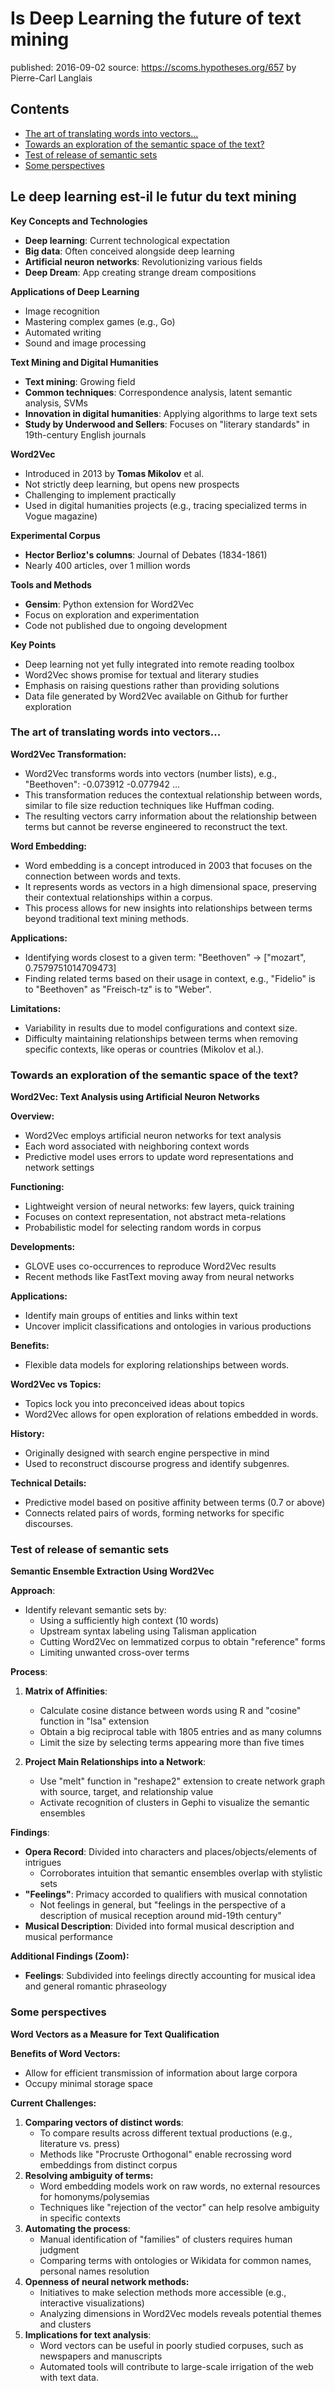 # Is Deep Learning the future of text mining

published: 2016-09-02
source: https://scoms.hypotheses.org/657
by Pierre-Carl Langlais

## Contents
- [The art of translating words into vectors...](#the-art-of-translating-words-into-vectors)
- [Towards an exploration of the semantic space of the text?](#towards-an-exploration-of-the-semantic-space-of-the-text)
- [Test of release of semantic sets](#test-of-release-of-semantic-sets)
- [Some perspectives](#some-perspectives)

## Le deep learning est-il le futur du text mining

**Key Concepts and Technologies**
- **Deep learning**: Current technological expectation
- **Big data**: Often conceived alongside deep learning
- **Artificial neuron networks**: Revolutionizing various fields
- **Deep Dream**: App creating strange dream compositions

**Applications of Deep Learning**
- Image recognition
- Mastering complex games (e.g., Go)
- Automated writing
- Sound and image processing

**Text Mining and Digital Humanities**
- **Text mining**: Growing field
- **Common techniques**: Correspondence analysis, latent semantic analysis, SVMs
- **Innovation in digital humanities**: Applying algorithms to large text sets
- **Study by Underwood and Sellers**: Focuses on "literary standards" in 19th-century English journals

**Word2Vec**
- Introduced in 2013 by **Tomas Mikolov** et al.
- Not strictly deep learning, but opens new prospects
- Challenging to implement practically
- Used in digital humanities projects (e.g., tracing specialized terms in Vogue magazine)

**Experimental Corpus**
- **Hector Berlioz's columns**: Journal of Debates (1834-1861)
- Nearly 400 articles, over 1 million words

**Tools and Methods**
- **Gensim**: Python extension for Word2Vec
- Focus on exploration and experimentation
- Code not published due to ongoing development

**Key Points**
- Deep learning not yet fully integrated into remote reading toolbox
- Word2Vec shows promise for textual and literary studies
- Emphasis on raising questions rather than providing solutions
- Data file generated by Word2Vec available on Github for further exploration
### The art of translating words into vectors...

**Word2Vec Transformation:**
- Word2Vec transforms words into vectors (number lists), e.g., "Beethoven": -0.073912 -0.077942 ...
- This transformation reduces the contextual relationship between words, similar to file size reduction techniques like Huffman coding.
- The resulting vectors carry information about the relationship between terms but cannot be reverse engineered to reconstruct the text.

**Word Embedding:**
- Word embedding is a concept introduced in 2003 that focuses on the connection between words and texts.
- It represents words as vectors in a high dimensional space, preserving their contextual relationships within a corpus.
- This process allows for new insights into relationships between terms beyond traditional text mining methods.

**Applications:**
- Identifying words closest to a given term: "Beethoven" -> ["mozart", 0.7579751014709473]
- Finding related terms based on their usage in context, e.g., "Fidelio" is to "Beethoven" as "Freisch-tz" is to "Weber".

**Limitations:**
- Variability in results due to model configurations and context size.
- Difficulty maintaining relationships between terms when removing specific contexts, like operas or countries (Mikolov et al.).

### Towards an exploration of the semantic space of the text?

**Word2Vec: Text Analysis using Artificial Neuron Networks**

**Overview:**
- Word2Vec employs artificial neuron networks for text analysis
- Each word associated with neighboring context words
- Predictive model uses errors to update word representations and network settings

**Functioning:**
- Lightweight version of neural networks: few layers, quick training
- Focuses on context representation, not abstract meta-relations
- Probabilistic model for selecting random words in corpus

**Developments:**
- GLOVE uses co-occurrences to reproduce Word2Vec results
- Recent methods like FastText moving away from neural networks

**Applications:**
- Identify main groups of entities and links within text
- Uncover implicit classifications and ontologies in various productions

**Benefits:**
- Flexible data models for exploring relationships between words.

**Word2Vec vs Topics:**
- Topics lock you into preconceived ideas about topics
- Word2Vec allows for open exploration of relations embedded in words.

**History:**
- Originally designed with search engine perspective in mind
- Used to reconstruct discourse progress and identify subgenres.

**Technical Details:**
- Predictive model based on positive affinity between terms (0.7 or above)
- Connects related pairs of words, forming networks for specific discourses.

### Test of release of semantic sets

**Semantic Ensemble Extraction Using Word2Vec**

**Approach**:
- Identify relevant semantic sets by:
  - Using a sufficiently high context (10 words)
  - Upstream syntax labeling using Talisman application
  - Cutting Word2Vec on lemmatized corpus to obtain "reference" forms
  - Limiting unwanted cross-over terms

**Process**:
1. **Matrix of Affinities**:
   - Calculate cosine distance between words using R and "cosine" function in "lsa" extension
   - Obtain a big reciprocal table with 1805 entries and as many columns
   - Limit the size by selecting terms appearing more than five times

2. **Project Main Relationships into a Network**:
   - Use "melt" function in "reshape2" extension to create network graph with source, target, and relationship value
   - Activate recognition of clusters in Gephi to visualize the semantic ensembles

**Findings**:
- **Opera Record**: Divided into characters and places/objects/elements of intrigues
  - Corroborates intuition that semantic ensembles overlap with stylistic sets
- **"Feelings"**: Primacy accorded to qualifiers with musical connotation
  - Not feelings in general, but "feelings in the perspective of a description of musical reception around mid-19th century"
- **Musical Description**: Divided into formal musical description and musical performance

**Additional Findings (Zoom):**
- **Feelings**: Subdivided into feelings directly accounting for musical idea and general romantic phraseology

### Some perspectives

**Word Vectors as a Measure for Text Qualification**

**Benefits of Word Vectors:**
- Allow for efficient transmission of information about large corpora
- Occupy minimal storage space

**Current Challenges:**
1. **Comparing vectors of distinct words**:
   - To compare results across different textual productions (e.g., literature vs. press)
   - Methods like "Procruste Orthogonal" enable recrossing word embeddings from distinct corpus
2. **Resolving ambiguity of terms:**
   - Word embedding models work on raw words, no external resources for homonyms/polysemias
   - Techniques like "rejection of the vector" can help resolve ambiguity in specific contexts
3. **Automating the process**:
   - Manual identification of "families" of clusters requires human judgment
   - Comparing terms with ontologies or Wikidata for common names, personal names resolution
4. **Openness of neural network methods:**
   - Initiatives to make selection methods more accessible (e.g., interactive visualizations)
   - Analyzing dimensions in Word2Vec models reveals potential themes and clusters
5. **Implications for text analysis**:
   - Word vectors can be useful in poorly studied corpuses, such as newspapers and manuscripts
   - Automated tools will contribute to large-scale irrigation of the web with text data.

